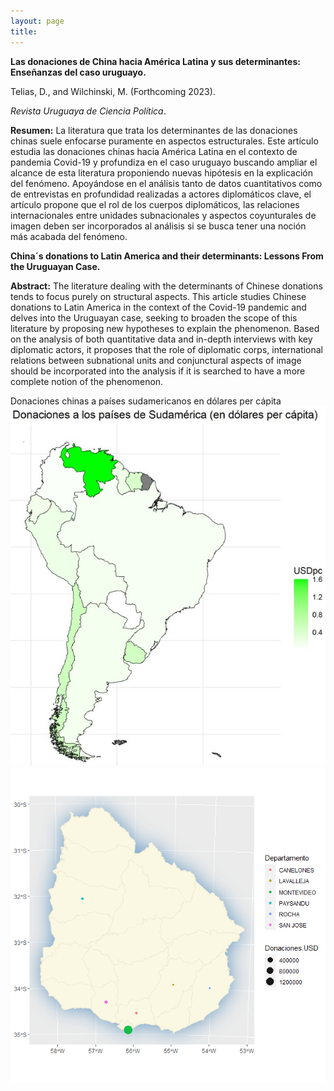 ```yaml
---
layout: page
title: 
---
```


**Las donaciones de China hacia América Latina y sus determinantes: Enseñanzas del caso uruguayo.**

Telias, D., and Wilchinski, M. (Forthcoming 2023). 

*Revista Uruguaya de Ciencia Política*.

**Resumen:** La literatura que trata los determinantes de las donaciones chinas suele enfocarse puramente en aspectos estructurales. Este artículo estudia las donaciones chinas hacia América Latina en el contexto de pandemia Covid-19 y profundiza en el caso uruguayo buscando ampliar el alcance de esta literatura proponiendo nuevas hipótesis en la explicación del fenómeno. Apoyándose en el análisis tanto de datos cuantitativos como de entrevistas en profundidad realizadas a actores diplomáticos clave, el artículo propone que el rol de los cuerpos diplomáticos, las relaciones internacionales entre unidades subnacionales y aspectos coyunturales de imagen deben ser incorporados al análisis si se busca tener una noción más acabada del fenómeno.

**China´s donations to Latin America and their determinants: Lessons From the Uruguayan Case.**

**Abstract:** The literature dealing with the determinants of Chinese donations tends to focus purely on structural aspects. This article studies Chinese donations to Latin America in the context of the Covid-19 pandemic and delves into the Uruguayan case, seeking to broaden the scope of this literature by proposing new hypotheses to explain the phenomenon. Based on the analysis of both quantitative data and in-depth interviews with key diplomatic actors, it proposes that the role of diplomatic corps, international relations between subnational units and conjunctural aspects of image should be incorporated into the analysis if it is searched to have a more complete notion of the phenomenon.

Donaciones chinas a países sudamericanos en dólares per cápita
![](https://github.com/MarceloWilchinski/marcelowilchinski.github.io/blob/master/images/china1.jpg?raw=true)
![](https://github.com/MarceloWilchinski/marcelowilchinski.github.io/blob/master/images/china2.jpg?raw=true)
